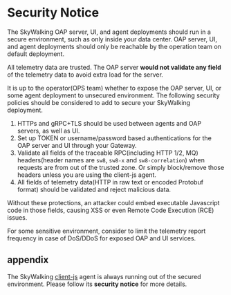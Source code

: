 # Security Notice

The SkyWalking OAP server, UI, and agent deployments should run in a secure environment, such as only inside your data center.
OAP server, UI, and agent deployments should only be reachable by the operation team on default
deployment.

All telemetry data are trusted. The OAP server **would not validate any field** of the telemetry data to avoid extra
load for the server.

It is up to the operator(OPS team) whether to expose the OAP server, UI, or some agent deployment to unsecured
environment.
The following security policies should be considered to add to secure your SkyWalking deployment.

1. HTTPs and gRPC+TLS should be used between agents and OAP servers, as well as UI.
2. Set up TOKEN or username/password based authentications for the OAP server and UI through your Gateway.
3. Validate all fields of the traceable RPC(including HTTP 1/2, MQ) headers(header names are `sw8`, `sw8-x` and `sw8-correlation`) 
   when requests are from out of the trusted zone. Or simply block/remove those headers unless you are using the client-js agent.
4. All fields of telemetry data(HTTP in raw text or encoded Protobuf format) should be validated and reject malicious
   data.

Without these protections, an attacker could embed executable Javascript code in those fields, causing XSS or even
Remote Code Execution (RCE) issues.

For some sensitive environment, consider to limit the telemetry report frequency in case of DoS/DDoS for exposed OAP
and UI services.

## appendix

The SkyWalking [client-js](https://github.com/apache/skywalking-client-js) agent is always running out of the secured
environment. Please follow its **security notice** for more details.
